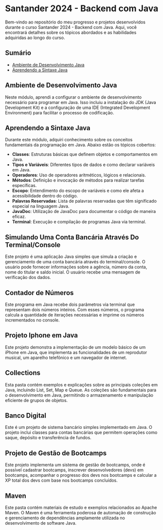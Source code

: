 # Santander 2024 - Backend com Java

Bem-vindo ao repositório do meu progresso e projetos desenvolvidos durante o curso Santander 2024 - Backend com Java. Aqui, você encontrará detalhes sobre os tópicos abordados e as habilidades adquiridas ao longo do curso.

## Sumário

- [Ambiente de Desenvolvimento Java](#ambiente-de-desenvolvimento-java)
- [Aprendendo a Sintaxe Java](#aprendendo-a-sintaxe-java)

## Ambiente de Desenvolvimento Java

Neste módulo, aprendi a configurar o ambiente de desenvolvimento necessário para programar em Java. Isso incluiu a instalação do JDK (Java Development Kit) e a configuração de uma IDE (Integrated Development Environment) para facilitar o processo de codificação.

## Aprendendo a Sintaxe Java

Durante este módulo, adquiri conhecimento sobre os conceitos fundamentais da programação em Java. Abaixo estão os tópicos cobertos:

- **Classes**: Estruturas básicas que definem objetos e comportamentos em Java.
- **Tipos e Variáveis**: Diferentes tipos de dados e como declarar variáveis em Java.
- **Operadores**: Uso de operadores aritméticos, lógicos e relacionais.
- **Métodos**: Definição e invocação de métodos para realizar tarefas específicas.
- **Escopo**: Entendimento do escopo de variáveis e como ele afeta a acessibilidade dentro do código.
- **Palavras Reservadas**: Lista de palavras reservadas que têm significado especial na linguagem Java.
- **JavaDoc**: Utilização de JavaDoc para documentar o código de maneira eficaz.
- **Terminal**: Execução e compilação de programas Java via terminal.

## Simulando Uma Conta Bancária Através Do Terminal/Console
Este projeto é uma aplicação Java simples que simula a criação e gerenciamento de uma conta bancária através do terminal/console. O usuário pode fornecer informações sobre a agência, número da conta, nome do titular e saldo inicial. O usuário recebe uma mensagem de verificação dos dados.

## Contador de Números
Este programa em Java recebe dois parâmetros via terminal que representam dois números inteiros. 
Com esses números, o programa calcula a quantidade de iterações necessárias e imprime os números incrementados no console.

## Projeto Iphone em Java

Este projeto demonstra a implementação de um modelo básico de um iPhone em Java, que implementa as funcionalidades de um reprodutor musical, um aparelho telefônico e um navegador de internet.

## Collections 

Esta pasta contém exemplos e explicações sobre as principais coleções em Java, incluindo List, Set, Map e Queue. As coleções são fundamentais para o desenvolvimento em Java, permitindo o armazenamento e manipulação eficiente de grupos de objetos.

## Banco Digital

Este é um projeto de sistema bancário simples implementado em Java. O projeto inclui classes para contas bancárias que permitem operações como saque, depósito e transferência de fundos.

## Projeto de Gestão de Bootcamps
Este projeto implementa um sistema de gestão de bootcamps, onde é possível cadastrar bootcamps, inscrever desenvolvedores (devs) em bootcamps, acompanhar o progresso dos devs nos bootcamps e calcular a XP total dos devs com base nos bootcamps concluídos.

## Maven
Este pasta contém materiais de estudo e exemplos relacionados ao Apache Maven. O Maven é uma ferramenta poderosa de automação de construção e gerenciamento de dependências amplamente utilizada no desenvolvimento de software Java.
